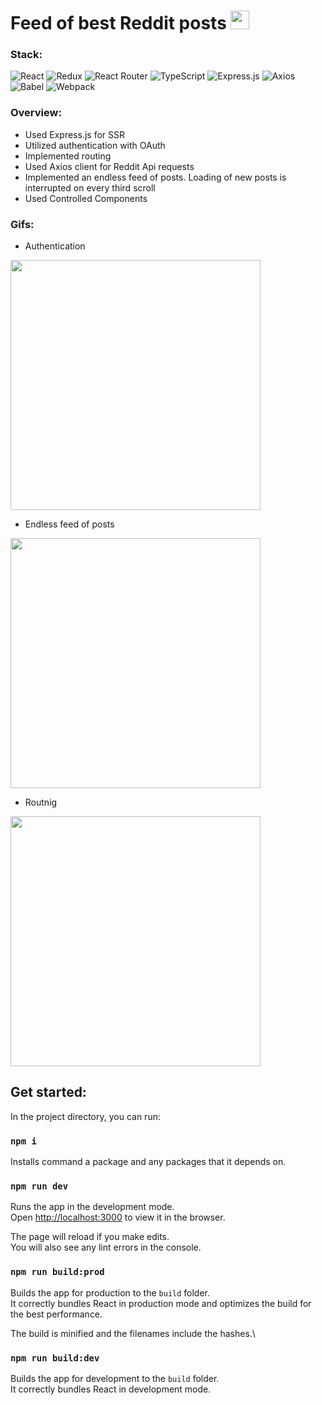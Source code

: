# Feed of best Reddit posts <img  width="30px" src="https://user-images.githubusercontent.com/95238714/211356258-9a85b4ee-3b17-44fa-96ca-8950ee852239.png" >

### Stack:  
![React](https://img.shields.io/badge/react-%2320232a.svg?style=for-the-badge&logo=react&logoColor=%2361DAFB)
![Redux](https://img.shields.io/badge/redux-%23593d88.svg?style=for-the-badge&logo=redux&logoColor=white)
![React Router](https://img.shields.io/badge/React_Router-CA4245?style=for-the-badge&logo=react-router&logoColor=white)
![TypeScript](https://img.shields.io/badge/typescript-%23007ACC.svg?style=for-the-badge&logo=typescript&logoColor=white)
![Express.js](https://img.shields.io/badge/express.js-%23404d59.svg?style=for-the-badge&logo=express&logoColor=%2361DAFB)
![Axios](https://img.shields.io/badge/-Axios-090909?style=for-the-badge&logo=axios)
![Babel](https://img.shields.io/badge/Babel-F9DC3e?style=for-the-badge&logo=babel&logoColor=black)
![Webpack](https://img.shields.io/badge/webpack-%238DD6F9.svg?style=for-the-badge&logo=webpack&logoColor=black)


### Overview:
- Used Express.js for SSR
- Utilized authentication with OAuth
- Implemented routing
- Used Axios client for Reddit Api requests
- Implemented an endless feed of posts. Loading of new posts is interrupted on every third scroll
- Used Controlled Components

### Gifs:

- Authentication

<img width="400px" src="https://user-images.githubusercontent.com/95238714/211360035-a742827f-f853-456a-8bd6-9ff740d1f26d.gif" >

- Endless feed of posts

<img width="400px" src="https://user-images.githubusercontent.com/95238714/211362694-f2a2aa82-1acc-43ca-8a96-f22a8974cde2.gif" >

- Routnig

<img width="400px" src="https://user-images.githubusercontent.com/95238714/211363644-f7365c6a-61d4-4a76-8fce-b3000583c434.gif" >

## Get started:

In the project directory, you can run:

### `npm i`

Installs command a package and any packages that it depends on.

### `npm run dev`

Runs the app in the development mode.\
Open [http://localhost:3000](http://localhost:3000) to view it in the browser.

The page will reload if you make edits.\
You will also see any lint errors in the console.

### `npm run build:prod`

Builds the app for production to the `build` folder.\
It correctly bundles React in production mode and optimizes the build for the best performance.

The build is minified and the filenames include the hashes.\

### `npm run build:dev`

Builds the app for development to the `build` folder.\
It correctly bundles React in development mode.



